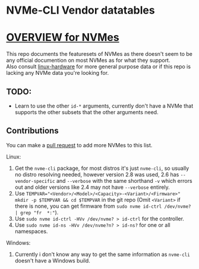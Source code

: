 # NVMe-CLI Vendor datatables
# [OVERVIEW for NVMes](https://github.com/MCPO-Spartan-117/NVMe-CLI-Vendor-datatables/blob/master/OVERVIEW.md)

This repo documents the featuresets of NVMes as there doesn't seem to be any official documention on most NVMes as for what they support.  
Also consult [linux-hardware](https://linux-hardware.org) for more general purpose data or if this repo is lacking any NVMe data you're looking for.

## TODO:

* Learn to use the other `id-*` arguments, currently don't have a NVMe that supports the other subsets that the other arguments need.

## Contributions
You can make a [pull request](https://docs.github.com/en/pull-requests/collaborating-with-pull-requests/proposing-changes-to-your-work-with-pull-requests/creating-a-pull-request) to add more NVMes to this list.

Linux:
1. Get the `nvme-cli` package, for most distros it's just `nvme-cli`, so usually no distro resolving needed, however version 2.8 was used, 2.6 has `--vendor-specific` and `--verbose` with the same shorthand `-v` which errors out and older versions like 2.4 may not have `--verbose` entirely.
2. Use `TEMPVAR="<Vendor>/<Model>/<Capacity>-<Variant>/<Firmware>" mkdir -p $TEMPVAR && cd $TEMPVAR` in the git repo (Omit `<Variant>` if there is none, you can get firmware from `sudo nvme id-ctrl /dev/nvme? | grep "fr  *:"`).
3. Use `sudo nvme id-ctrl -HVv /dev/nvme? > id-ctrl` for the controller.
4. Use `sudo nvme id-ns -HVv /dev/nvme?n? > id-ns?` for one or all namespaces.

Windows:
1. Currently i don't know any way to get the same information as `nvme-cli` doesn't have a Windows build.
